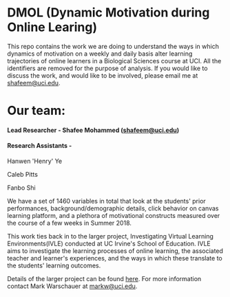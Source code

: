 # DMOL (Dynamic Motivation during Online Learing)
  This repo contains the work we are doing to understand the ways in which dynamics of motivation on a weekly and daily basis alter learning trajectories of online learners in a Biological Sciences course at UCI. All the identifiers are removed for the purpose of analysis. If you would like to discuss the work, and would like to be involved, please email me at shafeem@uci.edu.
  
# Our team:
 #### Lead Researcher - Shafee Mohammed (shafeem@uci.edu)
  
 #### Research Assistants - 
  Hanwen 'Henry' Ye
  
  Caleb Pitts
  
  Fanbo Shi
  
We have a set of 1460 variables in total that look at the students' prior performances, background/demographic details, click behavior on canvas learning platform, and a plethora of motivational constructs measured over the course of a few weeks in Summer 2018.


This work ties back in to the larger project, Investigating Virtual Learning Environments(IVLE) conducted at UC Irvine's School of Education. IVLE aims to investigate the learning processes of online learning, the associated teacher and learner's experiences, and the ways in which these translate to the students' learning outcomes.

Details of the larger project can be found [here](https://www.digitallearninglab.org/investigating-virtual-learning-environments/).
For more information contact Mark Warschauer at markw@uci.edu.
